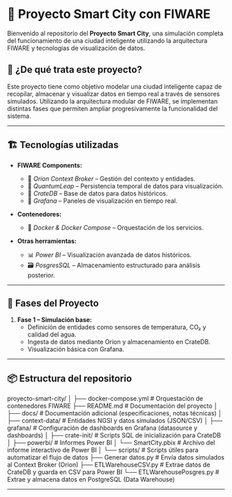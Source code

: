 # 🌆 Proyecto Smart City con FIWARE

Bienvenido al repositorio del **Proyecto Smart City**, una simulación completa del funcionamiento de una ciudad inteligente utilizando la arquitectura FIWARE y tecnologías de visualización de datos.

## 🧠 ¿De qué trata este proyecto?

Este proyecto tiene como objetivo modelar una ciudad inteligente capaz de recopilar, almacenar y visualizar datos en tiempo real a través de sensores simulados. Utilizando la arquitectura modular de FIWARE, se implementan distintas fases que permiten ampliar progresivamente la funcionalidad del sistema.

---

## 🏗️ Tecnologías utilizadas

- **FIWARE Components:**
  - 🔵 *Orion Context Broker* – Gestión del contexto y entidades.
  - 🔵 *QuantumLeap* – Persistencia temporal de datos para visualización.
  - 🔵 *CrateDB* – Base de datos para datos históricos.
  - 🔵 *Grafana* – Paneles de visualización en tiempo real.

- **Contenedores:**
  - 🐳 *Docker & Docker Compose* – Orquestación de los servicios.

- **Otras herramientas:**
  - 📊 *Power BI* – Visualización avanzada de datos históricos.
  - 🗃️ *PosgresSQL* – Almacenamiento estructurado para análisis posterior.

---

## 🧩 Fases del Proyecto

1. **Fase 1 – Simulación base:**
   - Definición de entidades como sensores de temperatura, CO₂ y calidad del agua.
   - Ingesta de datos mediante Orion y almacenamiento en CrateDB.
   - Visualización básica con Grafana.

---

## 📦 Estructura del repositorio
proyecto-smart-city/
│
├── docker-compose.yml       # Orquestación de contenedores FIWARE
├── README.md                # Documentación del proyecto
│
├── docs/                    # Documentación adicional (especificaciones, notas técnicas)
│
├── context-data/            # Entidades NGSI y datos simulados (JSON/CSV)
│
├── grafana/                 # Configuración de dashboards en Grafana (datasource y dashboards)
│
├── crate-init/              # Scripts SQL de inicialización para CrateDB
│
├── powerbi/                 # Informes Power BI
│ └── SmartCity.pbix         # Archivo del informe interactivo de Power BI
│
└── scripts/                 # Scripts útiles para automatizar el flujo de datos
├── Generar datos.py         # Envía datos simulados al Context Broker (Orion)
├── ETLWarehouseCSV.py       # Extrae datos de CrateDB y guarda en CSV para Power BI
└── ETLWarehousePosgres.py   # Extrae y almacena datos en PostgreSQL (Data Warehouse)

---

```bash

